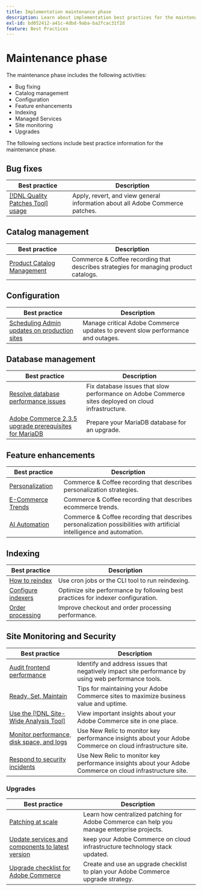 ```yaml
---
title: Implementation maintenance phase
description: Learn about implementation best practices for the maintenance phase of Adobe Commerce projects.
exl-id: bd052412-a41c-4dbd-9aba-ba2fcac31f2d
feature: Best Practices
---
```

# Maintenance phase

The maintenance phase includes the following activities:

- Bug fixing
- Catalog management
- Configuration
- Feature enhancements
- Indexing
- Managed Services
- Site monitoring
- Upgrades

The following sections include best practice information for the maintenance phase.

## Bug fixes

| Best practice                                                                     | Description                                                                   |
|-----------------------------------------------------------------------------------|-------------------------------------------------------------------------------|
| [[!DNL Quality Patches Tool] usage](../../../tools/quality-patches-tool/usage.md) | Apply, revert, and view general information about all Adobe Commerce patches. |

## Catalog management

| Best practice                                                                                                                                                    | Description                                                                          |
|------------------------------------------------------------------------------------------------------------------------------------------------------------------|--------------------------------------------------------------------------------------|
| [Product Catalog Management](https://www.gotostage.com/channel/fca90f7960be436f9b849215d9e06026/recording/2eea2782fc874047a020391000519f8b/watch?source=CHANNEL) | Commerce & Coffee recording that describes strategies for managing product catalogs. |

## Configuration

| Best practice                                                                             | Description                                                                     |
|-------------------------------------------------------------------------------------------|---------------------------------------------------------------------------------|
| [Scheduling Admin updates on production sites](scheduling-admin-updates-in-production.md) | Manage critical Adobe Commerce updates to prevent slow performance and outages. |

## Database management

| Best practice                                                                                          | Description                                                                                         |
|--------------------------------------------------------------------------------------------------------|-----------------------------------------------------------------------------------------------------|
| [Resolve database performance issues​](resolve-database-performance-issues.md)                           | Fix database issues that slow performance on Adobe Commerce sites deployed on cloud infrastructure. |
| [Adobe Commerce 2.3.5 upgrade prerequisites for MariaDB​](commerce-235-upgrade-prerequisites-mariadb.md) | Prepare your MariaDB database for an upgrade.                                                       |

## Feature enhancements

| Best practice                                                                                                                                           | Description                                                                                                           |
|---------------------------------------------------------------------------------------------------------------------------------------------------------|-----------------------------------------------------------------------------------------------------------------------|
| [Personalization](https://www.gotostage.com/channel/fca90f7960be436f9b849215d9e06026/recording/e218545a77de490fb5102eca07d0580a/watch?source=CHANNEL)   | Commerce & Coffee recording that describes personalization strategies.                                                |
| [E-Commerce Trends](https://www.gotostage.com/channel/fca90f7960be436f9b849215d9e06026/recording/9a772468d7b64409a3d5dff4d67e656d/watch?source=CHANNEL) | Commerce & Coffee recording that describes ecommerce trends.                                                          |
| [AI Automation](https://www.gotostage.com/channel/fca90f7960be436f9b849215d9e06026/recording/27ae23699c2847be981a23ca098e548f/watch?source=CHANNEL)     | Commerce & Coffee recording that describes personalization possibilities with artificial intelligence and automation. |

## Indexing

| Best practice                                                                                              | Description                                                                      |
|------------------------------------------------------------------------------------------------------------|----------------------------------------------------------------------------------|
| [How to reindex](https://developer.adobe.com/commerce/php/development/components/indexing/#how-to-reindex) | Use cron jobs or the CLI tool to run reindexing.                                 |
| [Configure indexers​](indexer-configuration.md)                                                              | Optimize site performance by following best practices for indexer configuration. |
| [Order processing](order-processing-configuration.md)                                                      | Improve checkout and order processing performance.                               |

## Site Monitoring and Security

| Best practice                                                                                                                                   | Description                                                                                               |
|-------------------------------------------------------------------------------------------------------------------------------------------------|-----------------------------------------------------------------------------------------------------------|
| [Audit frontend performance](frontend-performance.md)                                                                                           | Identify and address issues that negatively impact site performance by using web performance tools.       |
| [Ready, Set, Maintain](https://business.adobe.com/blog/basics/ready-set-maintain)                                                               | Tips for maintaining your Adobe Commerce sites to maximize business value and uptime.                     |
| [Use the [!DNL Site-Wide Analysis Tool]](../../../tools/site-wide-analysis-tool/intro.md#integrations-with-other-adobe-commerce-support-tools)  | View important insights about your Adobe Commerce site in one place.                                      |
| [Monitor performance, disk space, and logs](https://experienceleague.adobe.com/docs/commerce-cloud-service/user-guide/monitor/performance.html) | Use New Relic to monitor key performance insights about your Adobe Commerce on cloud infrastructure site. |
| [Respond to security incidents](respond-to-security-incident.md)                                                                                | Use New Relic to monitor key performance insights about your Adobe Commerce on cloud infrastructure site. |

### Upgrades

| Best practice                                                         | Description                                                                                |
|-----------------------------------------------------------------------|--------------------------------------------------------------------------------------------|
| [Patching at scale](patching-at-scale.md)                             | Learn how centralized patching for Adobe Commerce can help you manage enterprise projects. |
| [Update services and components to latest version​](update-services.md) | keep your Adobe Commerce on cloud infrastructure technology stack updated.                 |
| [Upgrade checklist for Adobe Commerce​](upgrade-checklist.md)           | Create and use an upgrade checklist to plan your Adobe Commerce upgrade strategy.          |
